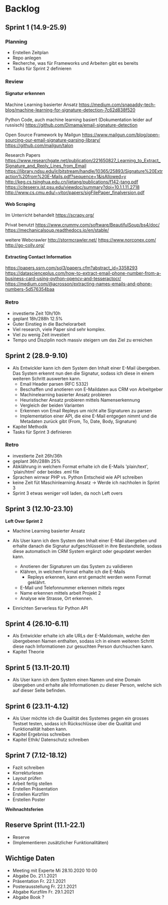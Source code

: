 # Backlog
## Sprint 1 (14.9-25.9)
### Planning
- Erstellen Zeitplan
- Repo anlegen
- Recherche, was für Frameworks und Arbeiten gibt es bereits
- Tasks für Sprint 2 definieren

### Review
#### Signatur erkennen
Machine Learning basierter Ansatz
https://medium.com/snapaddy-tech-blog/machine-learning-for-signature-detection-7c62d838f520


Python Code, auch machine learning basiert (Dokumentation leider auf russisch)
https://github.com/Dimama/email-signature-detection

Open Source Framework by Mailgun
https://www.mailgun.com/blog/open-sourcing-our-email-signature-parsing-library/
https://github.com/mailgun/talon


Research Papers
https://www.researchgate.net/publication/221650827_Learning_to_Extract_Signature_and_Reply_Lines_from_Email
https://library.ndsu.edu/ir/bitstream/handle/10365/25893/Signature%20Extraction%20from%20E-Mails.pdf?sequence=1&isAllowed=y
http://keg.cs.tsinghua.edu.cn/jietang/publications/f142-tang.pdf
https://citeseerx.ist.psu.edu/viewdoc/summary?doi=10.1.1.11.2718
http://www.cs.cmu.edu/~vitor/papers/sigFilePaper_finalversion.pdf


#### Web Scraping
Im Unterricht behandelt
https://scrapy.org/

Privat benutzt
https://www.crummy.com/software/BeautifulSoup/bs4/doc/
https://mechanicalsoup.readthedocs.io/en/stable/


weitere Webcrawler
http://stormcrawler.net/
https://www.norconex.com/
http://go-colly.org/


#### Extracting Contact Information
https://papers.ssrn.com/sol3/papers.cfm?abstract_id=3358293
https://datascienceplus.com/how-to-extract-email-phone-number-from-a-business-card-using-python-opencv-and-tesseractocr/
https://medium.com/@acrosson/extracting-names-emails-and-phone-numbers-5d576354baa

### Retro
- investierte Zeit 10h/10h
- geplant 18h/288h 12.5%
- Guter Einstieg in die Bachelorarbeit
- Viel research, viele Paper sind sehr komplex.
- Viel zu wenig Zeit investiert
- Tempo und Disziplin noch massiv steigern um das Ziel zu erreichen

## Sprint 2 (28.9-9.10)

- Als Entwickler kann ich dem System den Inhalt einer E-Mail übergeben. Das System erkennt nun den die Signatur, sodass ich diese in einem weiteren Schritt auswerten kann.
  - Email Header parsen (RFC 5332)
  - Beschaffen und anotieren von E-Maildaten aus CRM von Arbeitgeber
  - Machinelearning basierter Ansatz probieren
  - Heuristischer Ansatz probieren mittels Namenserkennung
  - Vergleich der beiden Varianten
  - Erkennen von Email Repleys um nicht alte Signaturen zu parsen
  - Implementation einer API, die eine E-Mail entgegen nimmt und die Metadaten zurück gibt (From, To, Date, Body, Signature)
- Kapitel Methodik
- Tasks für Sprint 3 definieren

### Retro
- investierte Zeit 26h/36h
- geplant 36h/288h 25%
- Abklährung in welchem Format erhalte ich die E-Mails 'plain/text', 'plain/html' oder beides .eml file
- Sprachen wirrwar PHP vs. Python Entscheid wie API schreiben
- keine Zeit füt Maschinlearning Ansatz -> Werde ich nachholen in Sprint 3
- Sprint 3 etwas weniger voll laden, da noch Left overs


## Sprint 3 (12.10-23.10)

**Left Over Sprint 2**

- Machine Learning basierter Ansatz

- Als User kann ich dem System den Inhalt einer E-Mail übergeben und erhalte danach die Signatur aufgeschlüsselt in ihre Bestandteile, sodass diese automatisch im CRM System ergänzt oder geupdatet werden kann.
  - Anotieren der Signaturen um das System zu validieren
  - Klähren, in welchem Format erhalte ich die E-Mails
    - Repleys erkennen, kann erst gemacht werden wenn Format geklährt.
  - E-Mail und Telefonnummer erkennen mittels regex
  - Name erkennen mittels arbeit Projekt 2
  - Analyse wie Strasse, Ort erkennen.
- Einrichten Serverless für Python API

## Sprint 4 (26.10-6.11)

- Als Entwickler erhalte ich alle URLs der E-Maildomain, welche den übergebenen Namen enthalten, sodass ich in einem weiteren Schritt diese nach Informationen zur gesuchten Person durchsuchen kann.
- Kapitel Theorie

## Sprint 5 (13.11-20.11)

- Als User kann ich dem System einen Namen und eine Domain übergeben und erhalte alle Informationen zu dieser Person, welche sich auf dieser Seite befinden.

## Sprint 6 (23.11-4.12)

- Als User möchte ich die Qualität des Systemes gegen ein grosses Testset testen, sodass ich Rückschlüsse über die Qualität und Funktionalität haben kann.
- Kapitel Ergebniss schreiben
- Kapitel Ethik/ Datenschutz schreiben

## Sprint 7 (7.12-18.12)

- Fazit schreiben
- Korrekturlesen
- Layout prüfen
- Arbeit fertig stellen
- Erstellen Präsentation
- Erstellen Kurzfilm
- Erstellen Poster

**Weihnachtsferien**

## Reserve Sprint (11.1-22.1)

- Reserve
- (Implementieren zusätzlicher Funktionalitäten)

## Wichtige Daten

- Meeting mit Experte Mi 28.10.2020 10:00
- Abgabe Do. 21.1.2021
- Präsentation Fr. 22.1.2021
- Posterausstellung Fr. 22.1.2021
- Abgabe Kurzfilm Fr. 29.1.2021
- Abgabe Book ?

